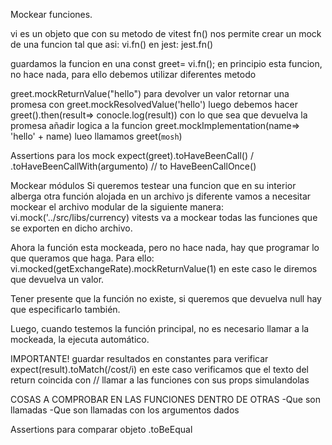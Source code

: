 Mockear funciones.

vi es un objeto que con su metodo de vitest fn() nos permite crear un mock de una funcion tal que asi:
vi.fn() en jest: jest.fn()

guardamos la funcion en una const greet= vi.fn();
en principio esta funcion, no hace nada, para ello debemos utilizar diferentes metodo

greet.mockReturnValue("hello") para devolver un valor
retornar una promesa con greet.mockResolvedValue('hello') luego debemos hacer greet().then(result=> conocle.log(result)) con lo que sea que devuelva la promesa
añadir logica a la funcion greet.mockImplementation(name=> 'hello' + name) lueo llamamos greet(`mosh`)

Assertions para los mock
expect(greet).toHaveBeenCall()  / .toHaveBeenCallWith(argumento)  // to HaveBeenCallOnce()  

Mockear módulos
Si queremos testear una funcion que en su interior alberga otra función alojada en un archivo js diferente vamos a necesitar mockear el archivo modular de la siguiente manera:
vi.mock('../src/libs/currency) vitests va a mockear todas las funciones que se exporten en dicho archivo.

Ahora la función esta mockeada, pero no hace nada, hay que programar lo que queramos que haga. Para ello:
vi.mocked(getExchangeRate).mockReturnValue(1) en este caso le diremos que devuelva un valor.

Tener presente que la función no existe, si queremos que devuelva null hay que especificarlo también.

Luego, cuando testemos la función principal, no es necesario llamar a la mockeada, la ejecuta automático.

IMPORTANTE! guardar resultados en constantes para verificar expect(result).toMatch(/cost/i) en este caso verificamos que el texto del return coincida con // llamar a las funciones con sus props simulandolas

COSAS A COMPROBAR EN LAS FUNCIONES DENTRO DE OTRAS
-Que son llamadas
-Que son llamadas con los argumentos dados

Assertions para comparar objeto
.toBeEqual